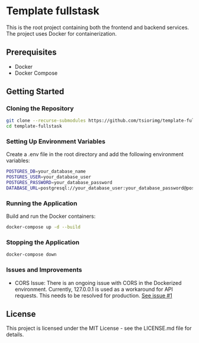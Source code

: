 # Template fullstask

This is the root project containing both the frontend and backend services. The project uses Docker for containerization.

## Prerequisites

- Docker
- Docker Compose

## Getting Started

### Cloning the Repository

```bash
git clone --recurse-submodules https://github.com/tsiorimg/template-fullstask.git
cd template-fullstask
```
### Setting Up Environment Variables
Create a .env file in the root directory and add the following environment variables:
```bash
POSTGRES_DB=your_database_name
POSTGRES_USER=your_database_user
POSTGRES_PASSWORD=your_database_password
DATABASE_URL=postgresql://your_database_user:your_database_password@postgres:5432/your_database_name
```

### Running the Application

Build and run the Docker containers:

```bash
docker-compose up -d --build
```

### Stopping the Application

```bash
docker-compose down
```

### Issues and Improvements

- CORS Issue: There is an ongoing issue with CORS in the Dockerized environment. Currently, 127.0.0.1 is used as a workaround for API requests. This needs to be resolved for production. [See issue #1](https://github.com/tsiorimg/template-fullstask/issues/1)

## License
This project is licensed under the MIT License - see the LICENSE.md file for details.
